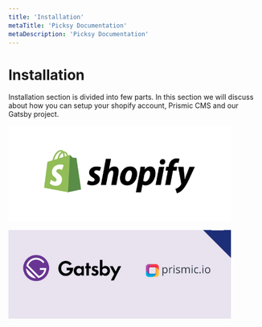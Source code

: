 ```yaml
---
title: 'Installation'
metaTitle: 'Picksy Documentation'
metaDescription: 'Picksy Documentation'
---
```


# Installation

Installation section is divided into few parts. In this section we will discuss about how you can setup your shopify account, Prismic CMS and our Gatsby project.

![](./assets/shopify.png)

![](./assets/gatsby-primic.png)
